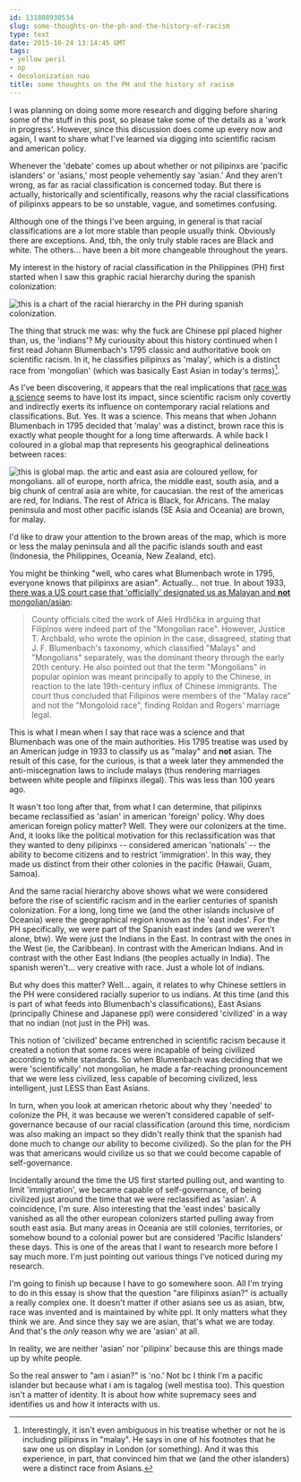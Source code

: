 ```yaml
---
id: 131808930534
slug: some-thoughts-on-the-ph-and-the-history-of-racism
type: text
date: 2015-10-24 13:14:45 GMT
tags:
- yellow peril
- op
- decolonization nao
title: some thoughts on the PH and the history of racism
---
```

I was planning on doing some more research and digging before sharing some of the stuff in this post, so please take some of the details as a 'work in progress'. However, since this discussion does come up every now and again, I want to share what I've learned via digging into scientific racism and american policy.

Whenever the 'debate' comes up about whether or not pilipinxs are 'pacific islanders' or 'asians,' most people vehemently say 'asian.' And they aren't wrong, as far as racial classification is concerned today. But there is actually, historically and scientifically, reasons why the racial classifications of pilipinxs appears to be so unstable, vague, and sometimes confusing.

Although one of the things I've been arguing, in general is that racial classifications are a lot more stable than people usually think. Obviously there are exceptions. And, tbh, the only truly stable races are Black and white. The others... have been a bit more changeable throughout the years.

My interest in the history of racial classification in the Philippines (PH) first started when I saw this graphic racial hierarchy during the spanish colonization:

![this is a chart of the racial hierarchy in the PH during spanish colonization.](https://31.media.tumblr.com/tumblr_mb8b0g6IA71rgr3huo1_500.jpg)

The thing that struck me was: why the fuck are Chinese ppl placed higher than, us, the 'indians'? My curiousity about this history continued when I first read Johann Blumenbach's 1795 classic and authoritative book on scientific racism. In it, he classifies pilipinxs as 'malay', which is a distinct race from 'mongolian' (which was basically East Asian in today's terms)[^1].

As I've been discovering, it appears that the real implications that [race was a science][1] seems to have lost its impact, since scientific racism only covertly and indirectly exerts its influence on contemporary racial relations and classifications. But. Yes. It was a science. This means that when Johann Blumenbach in 1795 decided that 'malay' was a distinct, brown race this is exactly what people thought for a long time afterwards. A while back I coloured in a global map that represents his geographical delineations between races:

![this is global map. the artic and east asia are coloured yellow, for mongolians. all of europe, north africa, the middle east, south asia, and a big chunk of central asia are white, for caucasian. the rest of the americas are red, for Indians. The rest of Africa is Black, for Africans. The malay peninsula and most other pacific islands (SE Asia and Oceania) are brown, for malay.](http://36.media.tumblr.com/fce348917d37fbca806c9a349bc1e9aa/tumblr_ntdt0qHgTg1tyjgxro1_1280.png)

I'd like to draw your attention to the brown areas of the map, which is more or less the malay peninsula and all the pacific islands south and east (Indonesia, the Philippines, Oceania, New Zealand, etc). 

You might be thinking "well, who cares what Blumenbach wrote in 1795, everyone knows that pilipinxs are asian". Actually... not true. In about 1933, [there was a US court case that 'officially' designated us as Malayan and **not** mongolian/asian][2]:

> County officials cited the work of Aleš Hrdlička in arguing that Filipinos were indeed part of the "Mongolian race". However, Justice T. Archbald, who wrote the opinion in the case, disagreed, stating that J. F. Blumenbach's taxonomy, which classified "Malays" and "Mongolians" separately, was the dominant theory through the early 20th century. He also pointed out that the term "Mongolians" in popular opinion was meant principally to apply to the Chinese, in reaction to the late 19th-century influx of Chinese immigrants. The court thus concluded that Filipinos were members of the "Malay race" and not the "Mongoloid race", finding Roldan and Rogers' marriage legal.

This is what I mean when I say that race was a science and that Blumenbach was one of the main authorities. His 1795 treatise was used by an American judge in 1933 to classify us as "malay" and **not** asian. The result of this case, for the curious, is that a week later they ammended the anti-miscegnation laws to include malays (thus rendering marriages between white people and filipinxs illegal). This was less than 100 years ago.

It wasn't too long after that, from what I can determine, that pilipinxs became reclassified as 'asian' in american 'foreign' policy. Why does american foreign policy matter? Well. They were our colonizers at the time. And, it looks like the political motivation for this reclassification was that they wanted to deny pilipinxs -- considered american 'nationals' -- the ability to become citizens and to restrict 'immigration'. In this way, they made us distinct from their other colonies in the pacific (Hawaii, Guam, Samoa).

And the same racial hierarchy above shows what we were considered before the rise of scientific racism and in the earlier centuries of spanish colonization. For a long, long time we (and the other islands inclusive of Oceania) were the geographical region known as the 'east indes'. For the PH specifically, we were part of the Spanish east indes (and we weren't alone, btw). We were just the Indians in the East. In contrast with the ones in the West (ie, the Caribbean). In contrast with the American Indians. And in contrast with the other East Indians (the peoples actually in India). The spanish weren't... very creative with race. Just a whole lot of indians.

But why does this matter? Well... again, it relates to why Chinese settlers in the PH were considered racially superior to us indians. At this time (and this is part of what feeds into Blumenbach's classifications), East Asians (principally Chinese and Japanese ppl) were considered 'civilized' in a way that no indian (not just in the PH) was.

This notion of 'civilized' became entrenched in scientific racism because it created a notion that some races were incapable of being civilized according to white standards. So when Blumenbach was deciding that we were 'scientifically' not mongolian, he made a far-reaching pronouncement that we were less civilized, less capable of becoming civilized, less intelligent, just LESS than East Asians.

In turn, when you look at american rhetoric about why they 'needed' to colonize the PH, it was because we weren't considered capable of self-governance because of our racial classification (around this time, nordicism was also making an impact so they didn't really think that the spanish had done much to change our ability to become civilized). So the plan for the PH was that americans would civilize us so that we could become capable of self-governance.

Incidentally around the time the US first started pulling out, and wanting to limit 'immigration', we became capable of self-governance, of being civilized just around the time that we were reclassified as 'asian'. A coincidence, I'm sure. Also interesting that the 'east indes' basically vanished as all the other european colonizers started pulling away from south east asia. But many areas in Oceania are still colonies, territories, or somehow bound to a colonial power but are considered 'Pacific Islanders' these days. This is one of the areas that I want to research more before I say much more. I'm just pointing out various things I've noticed during my research.

I'm going to finish up because I have to go somewhere soon. All I'm trying to do in this essay is show that the question "are filipinxs asian?" is actually a really complex one. It doesn't matter if other asians see us as asian, btw, race was invented and is maintained by white ppl. It only matters what they think we are. And since they say we are asian, that's what we are today. And that's the _only_ reason why we are 'asian' at all.

In reality, we are neither 'asian' nor 'pilipinx' because this are things made up by white people.

So the real answer to "am i asian?" is 'no.' Not bc I think I'm a pacific islander but because what i am is tagalog (well mestisa too). This question isn't a matter of identity. It is about how white supremacy sees and identifies us and how it interacts with us.


[^1]: Interestingly, it isn't even ambiguous in his treatise whether or not he is including pilipinxs in "malay". He says in one of his footnotes that he saw one us on display in London (or something). And it was this experience, in part, that convinced him that we (and the other islanders) were a distinct race from Asians. 

[1]: http://mxb.ca/post/130411551170/racism-was-a-science
[2]: https://en.wikipedia.org/wiki/Roldan_v._Los_Angeles_County